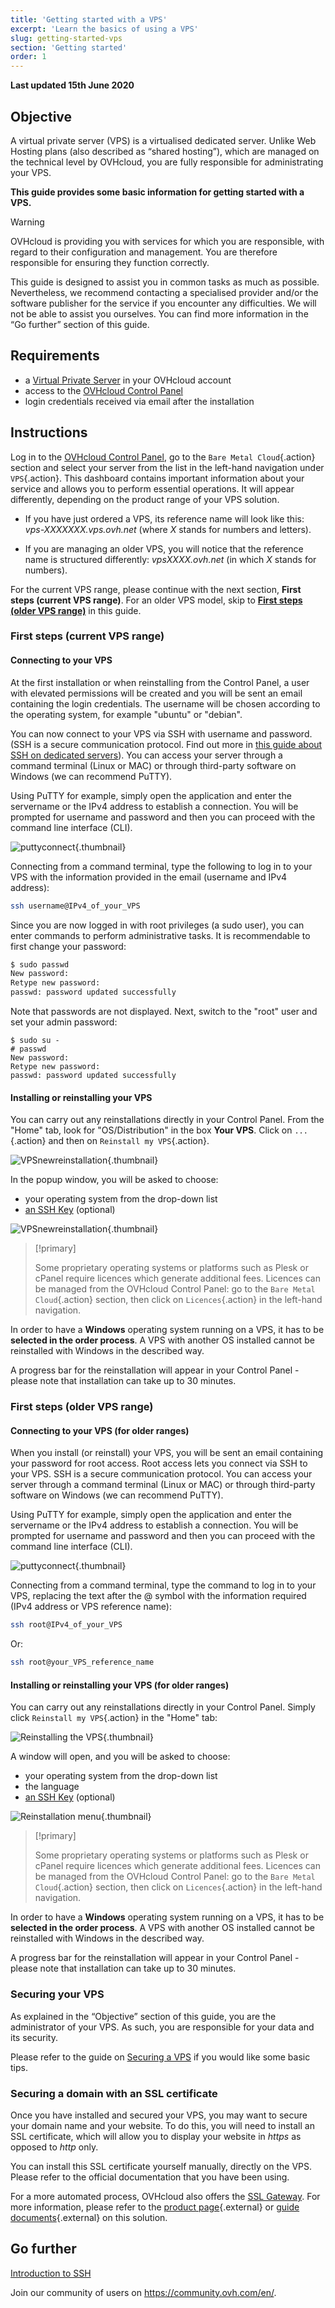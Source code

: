 ```yaml
---
title: 'Getting started with a VPS'
excerpt: 'Learn the basics of using a VPS'
slug: getting-started-vps
section: 'Getting started'
order: 1
---
```


**Last updated 15th June 2020**

## Objective

A virtual private server (VPS) is a virtualised dedicated server. Unlike Web Hosting plans (also described as “shared hosting”), which are managed on the technical level by OVHcloud, you are fully responsible for administrating your VPS.

**This guide provides some basic information for getting started with a VPS.**


> [!warning]
>OVHcloud is providing you with services for which you are responsible, with regard to their configuration and management. You are therefore responsible for ensuring they function correctly.
>
>This guide is designed to assist you in common tasks as much as possible. Nevertheless, we recommend contacting a specialised provider and/or the software publisher for the service if you encounter any difficulties. We will not be able to assist you ourselves. You can find more information in the “Go further” section of this guide.


## Requirements

- a [Virtual Private Server](https://www.ovhcloud.com/en-ie/vps) in your OVHcloud account
- access to the [OVHcloud Control Panel](https://www.ovh.com/auth/?action=gotomanager)
- login credentials received via email after the installation


## Instructions

Log in to the [OVHcloud Control Panel](https://www.ovh.com/auth/?action=gotomanager), go to the `Bare Metal Cloud`{.action} section and select your server from the list in the left-hand navigation under `VPS`{.action}. This dashboard contains important information about your service and allows you to perform essential operations. It will appear differently, depending on the product range of your VPS solution. 

- If you have just ordered a VPS, its reference name will look like this: *vps-XXXXXXX.vps.ovh.net* (where *X* stands for numbers and letters). 

- If you are managing an older VPS, you will notice that the reference name is structured differently: *vpsXXXX.ovh.net* (in which *X* stands for numbers). 

For the current VPS range, please continue with the next section, **First steps (current VPS range)**. For an older VPS model, skip to [**First steps (older VPS range)**](./#first-steps-older-vps-range_1) in this guide.

### First steps (current VPS range)

#### Connecting to your VPS

At the first installation or when reinstalling from the Control Panel, a user with elevated permissions will be created and you will be sent an email containing the login credentials. The username will be chosen according to the operating system, for example "ubuntu" or "debian".

You can now connect to your VPS via SSH with username and password. (SSH is a secure communication protocol. Find out more in [this guide about SSH on dedicated servers](../../dedicated/ssh-introduction/)). You can access your server through a command terminal (Linux or MAC) or through third-party software on Windows (we can recommend PuTTY).

Using PuTTY for example, simply open the application and enter the servername or the IPv4 address to establish a connection. You will be prompted for username and password and then you can proceed with the command line interface (CLI).

![puttyconnect](images/putty1.png){.thumbnail}

Connecting from a command terminal, type the following to log in to your VPS with the information provided in the email (username and IPv4 address):

```sh
ssh username@IPv4_of_your_VPS
```

Since you are now logged in with root privileges (a sudo user), you can enter commands to perform administrative tasks. It is recommendable to first change your password:

```sh
$ sudo passwd
New password:
Retype new password:
passwd: password updated successfully
```
Note that passwords are not displayed. Next, switch to the "root" user and set your admin password:

```
$ sudo su -
# passwd
New password:
Retype new password:
passwd: password updated successfully
```

#### Installing or reinstalling your VPS

You can carry out any reinstallations directly in your Control Panel. From the "Home" tab, look for "OS/Distribution" in the box **Your VPS**. Click on `...`{.action} and then on `Reinstall my VPS`{.action}.

![VPSnewreinstallation](images/2020panel_02.png){.thumbnail}

In the popup window, you will be asked to choose:

- your operating system from the drop-down list
- [an SSH Key](../../dedicated/creating-ssh-keys-dedicated/) (optional)


![VPSnewreinstallation](images/2020panel_01.png){.thumbnail}

> [!primary]
>
> Some proprietary operating systems or platforms such as Plesk or cPanel require licences which generate additional fees. Licences can be managed from the OVHcloud Control Panel: go to the `Bare Metal Cloud`{.action} section, then click on  `Licences`{.action} in the left-hand navigation.
>
In order to have a **Windows** operating system running on a VPS, it has to be **selected in the order process**. A VPS with another OS installed cannot be reinstalled with Windows in the described way.
>

A progress bar for the reinstallation will appear in your Control Panel - please note that installation can take up to 30 minutes.

### First steps (older VPS range)


#### Connecting to your VPS (for older ranges)

When you install (or reinstall) your VPS, you will be sent an email containing your password for root access. Root access lets you connect via SSH to your VPS. SSH is a secure communication protocol. You can access your server through a command terminal (Linux or MAC) or through third-party software on Windows (we can recommend PuTTY).

Using PuTTY for example, simply open the application and enter the servername or the IPv4 address to establish a connection. You will be prompted for username and password and then you can proceed with the command line interface (CLI).

![puttyconnect](images/putty1.png){.thumbnail}

Connecting from a command terminal, type the  command to log in to your VPS, replacing the text after the @ symbol with the information required (IPv4 address or VPS reference name):

```sh
ssh root@IPv4_of_your_VPS
```

Or:

```sh
ssh root@your_VPS_reference_name
```

#### Installing or reinstalling your VPS (for older ranges)

You can carry out any reinstallations directly in your Control Panel. Simply click `Reinstall my VPS`{.action} in the "Home" tab:

![Reinstalling the VPS](images/reinstall_manager.png){.thumbnail}

A window will open, and you will be asked to choose:

- your operating system from the drop-down list
- the language
- [an SSH Key](../../dedicated/creating-ssh-keys-dedicated/) (optional)


![Reinstallation menu](images/reinstall_menu.png){.thumbnail}

> [!primary]
>
> Some proprietary operating systems or platforms such as Plesk or cPanel require licences which generate additional fees. Licences can be managed from the OVHcloud Control Panel: go to the `Bare Metal Cloud`{.action} section, then click on  `Licences`{.action} in the left-hand navigation.
>
In order to have a **Windows** operating system running on a VPS, it has to be **selected in the order process**. A VPS with another OS installed cannot be reinstalled with Windows in the described way.
>

A progress bar for the reinstallation will appear in your Control Panel - please note that installation can take up to 30 minutes.

### Securing your VPS

As explained in the “Objective” section of this guide, you are the administrator of your VPS. As such, you are responsible for your data and its security.

Please refer to the guide on [Securing a VPS](../tips-for-securing-a-vps/) if you would like some basic tips.


### Securing a domain with an SSL certificate

Once you have installed and secured your VPS, you may want to secure your domain name and your website. To do this, you will need to install an SSL certificate, which will allow you to display your website in *https* as opposed to *http* only.

You can install this SSL certificate yourself manually, directly on the VPS. Please refer to the official documentation that you have been using.

For a more automated process, OVHcloud also offers the [SSL Gateway](https://www.ovh.ie/ssl-gateway/). For more information, please refer to the [product page](https://www.ovh.ie/ssl-gateway/){.external} or [guide documents](https://docs.ovh.com/gb/en/ssl-gateway/){.external} on this solution.

## Go further

[Introduction to SSH](../../dedicated/ssh-introduction/)

Join our community of users on <https://community.ovh.com/en/>.

